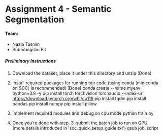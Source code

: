 # Assignment 4 - Semantic Segmentation
#### Team: 
  * Nazia Tasnim
  * Subhrangshu Bit

##### Preliminary Instructions
1. Download the dataset, place it under this directory and unzip (Done)

2. Install required packages for running our code (using conda (miniconda on SCC) is recommended) (Done)
conda create --name myenv python=3.8 -y
pip install torch torchvision torchaudio --index-url https://download.pytorch.org/whl/cu118
pip install tqdm
pip install pandas
pip install numpy
pip install pillow

3. Implement required modules and debug on cpu mode
python train.py

4. Once you're done with step. 3, submit the batch job to run on GPU. (more details introduced in 'scc_quick_setup_guide.txt')
qsub job_script
